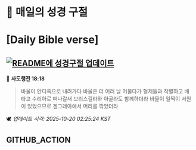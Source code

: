 # 🙏 매일의 성경 구절
# [Daily Bible verse]
## [![README에 성경구절 업데이트](https://github.com/DONGSUKA/first_test/actions/workflows/update-readme-bible.yml/badge.svg)](https://github.com/DONGSUKA/first_test/actions/workflows/update-readme-bible.yml)
<!-- START_BIBLE_VERSE -->
📖 **사도행전 18:18**
> 바울이 안디옥으로 내려가다 바울은 더 여러 날 머물다가 형제들과 작별하고 배 타고 수리아로 떠나갈새 브리스길라와 아굴라도 함께하더라 바울이 일찍이 서원이 있었으므로 겐그레아에서 머리를 깎았더라

🕊️ _업데이트 시각: 2025-10-20 02:25:24 KST_
  <!-- END_BIBLE_VERSE -->
## GITHUB_ACTION
